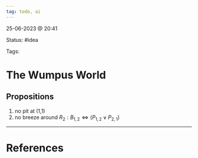 ```yaml
---
tag: todo, ai
---
```

25-06-2023 @ 20:41

Status: #idea

Tags:

# The Wumpus World

## Propositions 

1. no pit at (1,1)
2. no breeze around
   $R_2 : B_{1,2} \iff (P_{1,2} \vee P_{2,1})$   



---
# References